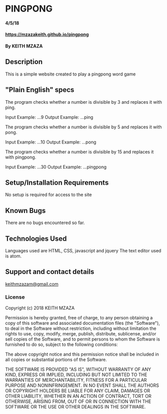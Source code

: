 # PINGPONG

#### 4/5/18

#### <https://mzazakeith.github.io/pingpong>

#### By **KEITH MZAZA**

## Description

This is a simple website created to play a pingpong word game

## "Plain English" specs

The program checks whether a number is divisible by 3 and replaces it with ping.

Input Example: ...9
Output Example: ...ping

The program checks whether a number is divisible by 5 and replaces it with pong.

Input Example: ...10
Output Example: ...pong

The program checks whether a number is divisible by 15 and replaces it with pingpong.

Input Example: ...30
Output Example: ...pingpong

## Setup/Installation Requirements

No setup is required for access to the site

## Known Bugs

There are no bugs encountered so far.

## Technologies Used

Languages used are HTML, CSS, javascript and jquery
The text editor used is atom.

## Support and contact details

keithmzazam@gmail.com

### License

Copyright (c) 2018 KEITH MZAZA

Permission is hereby granted, free of charge, to any person obtaining a copy
of this software and associated documentation files (the "Software"), to deal
in the Software without restriction, including without limitation the rights
to use, copy, modify, merge, publish, distribute, sublicense, and/or sell
copies of the Software, and to permit persons to whom the Software is
furnished to do so, subject to the following conditions:

The above copyright notice and this permission notice shall be included in all
copies or substantial portions of the Software.

THE SOFTWARE IS PROVIDED "AS IS", WITHOUT WARRANTY OF ANY KIND, EXPRESS OR
IMPLIED, INCLUDING BUT NOT LIMITED TO THE WARRANTIES OF MERCHANTABILITY,
FITNESS FOR A PARTICULAR PURPOSE AND NONINFRINGEMENT. IN NO EVENT SHALL THE
AUTHORS OR COPYRIGHT HOLDERS BE LIABLE FOR ANY CLAIM, DAMAGES OR OTHER
LIABILITY, WHETHER IN AN ACTION OF CONTRACT, TORT OR OTHERWISE, ARISING FROM,
OUT OF OR IN CONNECTION WITH THE SOFTWARE OR THE USE OR OTHER DEALINGS IN THE
SOFTWARE.
